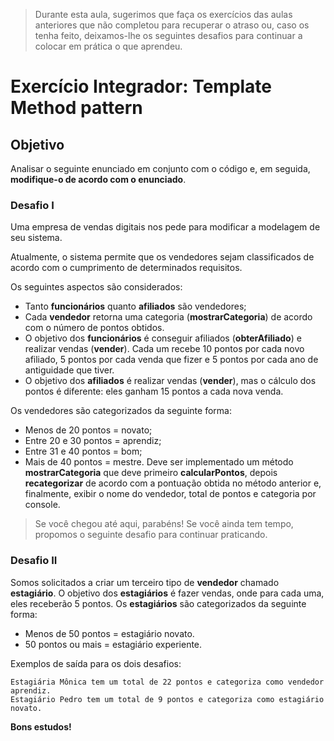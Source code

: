 > Durante esta aula, sugerimos que faça os exercícios das aulas anteriores que não completou para recuperar
o atraso ou, caso os tenha feito, deixamos-lhe os seguintes desafios para continuar a colocar em prática o
que aprendeu.

# Exercício Integrador: Template Method pattern

## Objetivo

Analisar o seguinte enunciado em conjunto com o código e, em seguida, **modifique-o de
acordo com o enunciado**.

### Desafio I

Uma empresa de vendas digitais nos pede para modificar a modelagem de seu sistema.

Atualmente, o sistema permite que os vendedores sejam classificados de acordo com o
cumprimento de determinados requisitos.

Os seguintes aspectos são considerados:

- Tanto **funcionários** quanto **afiliados** são vendedores;
- Cada **vendedor** retorna uma categoria (**mostrarCategoria**) de acordo com o
número de pontos obtidos.
- O objetivo dos **funcionários** é conseguir afiliados (**obterAfiliado**) e realizar vendas
(**vender**). Cada um recebe 10 pontos por cada novo afiliado, 5 pontos por cada
venda que fizer e 5 pontos por cada ano de antiguidade que tiver.
- O objetivo dos **afiliados** é realizar vendas (**vender**), mas o cálculo dos pontos é
diferente: eles ganham 15 pontos a cada nova venda.

Os vendedores são categorizados da seguinte forma:

- Menos de 20 pontos = novato;
- Entre 20 e 30 pontos = aprendiz;
- Entre 31 e 40 pontos = bom;
- Mais de 40 pontos = mestre.
Deve ser implementado um método **mostrarCategoria** que deve primeiro **calcularPontos**, 
depois **recategorizar** de acordo com a pontuação obtida no método anterior e, finalmente, 
exibir o nome do vendedor, total de pontos e categoria por console.

> Se você chegou até aqui, parabéns! Se você ainda tem tempo, propomos o seguinte
desafio para continuar praticando.

### Desafio II

Somos solicitados a criar um terceiro tipo de **vendedor** chamado **estagiário**. O
objetivo dos **estagiários** é fazer vendas, onde para cada uma, eles receberão 5
pontos. Os **estagiários** são categorizados da seguinte forma:

- Menos de 50 pontos = estagiário novato.
- 50 pontos ou mais = estagiário experiente.

Exemplos de saída para os dois desafios:

```
Estagiária Mônica tem um total de 22 pontos e categoriza como vendedor aprendiz.
Estagiário Pedro tem um total de 9 pontos e categoriza como estagiário novato.
```

**Bons estudos!**
